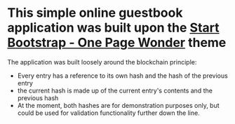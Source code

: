 # This simple online guestbook application was built upon the [Start Bootstrap - One Page Wonder](https://startbootstrap.com/theme/one-page-wonder/) theme
The application was built loosely around the blockchain principle:

 - Every entry has a reference to its own hash and the hash of the previous entry
 - the current hash is made up of the current entry's contents and the previous hash
 - At the moment, both hashes are for demonstration purposes only, but could be used for validation functionality further down the line.
 

